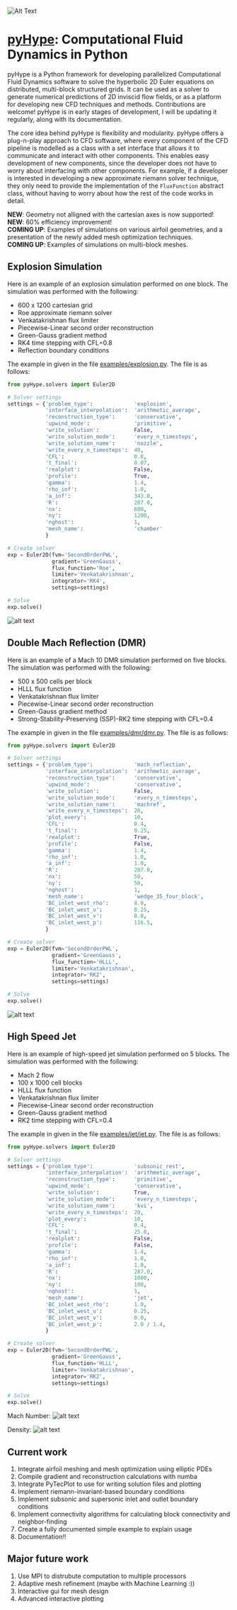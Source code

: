 ![Alt Text](/logo.png)

# [pyHype](https://github.com/momokhalil/pyHype): Computational Fluid Dynamics in Python

pyHype is a Python framework for developing parallelized Computational Fluid Dynamics software to solve the hyperbolic 2D Euler equations on distributed, multi-block structured grids. It can be used as a solver to generate numerical predictions of 2D inviscid flow fields, or as a platform for developing new CFD techniques and methods. Contributions are welcome! pyHype is in early stages of development, I will be updating it regularly, along with its documentation.

The core idea behind pyHype is flexibility and modularity. pyHype offers a plug-n-play approach to CFD software, where every component of the CFD pipeline is modelled as a class with a set interface that allows it to communicate and interact with other components. This enables easy development of new components, since the developer does not have to worry about interfacing with other components. For example, if a developer is interested in developing a new approximate riemann solver technique, they only need to provide the implementation of the `FluxFunction` abstract class, without having to worry about how the rest of the code works in detail.

**NEW**: Geometry not alligned with the cartesian axes is now supported!\
**NEW**: 60% efficiency improvement!\
**COMING UP**: Examples of simulations on various airfoil geometries, and a presentation of the newly added mesh optimization techniques.\
**COMING UP**: Examples of simulations on multi-block meshes.

## Explosion Simulation
Here is an example of an explosion simulation performed on one block. The simulation was performed with the following: 
- 600 x 1200 cartesian grid
- Roe approximate riemann solver
- Venkatakrishnan flux limiter
- Piecewise-Linear second order reconstruction
- Green-Gauss gradient method
- RK4 time stepping with CFL=0.8
- Reflection boundary conditions

The example in given in the file [examples/explosion.py](https://github.com/momokhalil/pyHype/blob/main/examples/explosion.py). The file is as follows:

```python
from pyHype.solvers import Euler2D

# Solver settings
settings = {'problem_type':             'explosion',
            'interface_interpolation':  'arithmetic_average',
            'reconstruction_type':      'conservative',
            'upwind_mode':              'primitive',
            'write_solution':           False,
            'write_solution_mode':      'every_n_timesteps',
            'write_solution_name':      'nozzle',
            'write_every_n_timesteps':  40,
            'CFL':                      0.8,
            't_final':                  0.07,
            'realplot':                 False,
            'profile':                  True,
            'gamma':                    1.4,
            'rho_inf':                  1.0,
            'a_inf':                    343.0,
            'R':                        287.0,
            'nx':                       600,
            'ny':                       1200,
            'nghost':                   1,
            'mesh_name':                'chamber'
            }

# Create solver
exp = Euler2D(fvm='SecondOrderPWL',
              gradient='GreenGauss',
              flux_function='Roe',
              limiter='Venkatakrishnan',
              integrator='RK4',
              settings=settings)

# Solve
exp.solve()

```
![alt text](/explosion.gif)

## Double Mach Reflection (DMR)
Here is an example of a Mach 10 DMR simulation performed on five blocks. The simulation was performed with the following: 
- 500 x 500 cells per block
- HLLL flux function
- Venkatakrishnan flux limiter
- Piecewise-Linear second order reconstruction
- Green-Gauss gradient method
- Strong-Stability-Preserving (SSP)-RK2 time stepping with CFL=0.4

The example in given in the file [examples/dmr/dmr.py](https://github.com/momokhalil/pyHype/blob/main/examples/dmr/dmr.py). The file is as follows:

```python
from pyHype.solvers import Euler2D

# Solver settings
settings = {'problem_type':             'mach_reflection',
            'interface_interpolation':  'arithmetic_average',
            'reconstruction_type':      'conservative',
            'upwind_mode':              'conservative',
            'write_solution':           False,
            'write_solution_mode':      'every_n_timesteps',
            'write_solution_name':      'machref',
            'write_every_n_timesteps':  20,
            'plot_every':               10,
            'CFL':                      0.4,
            't_final':                  0.25,
            'realplot':                 True,
            'profile':                  False,
            'gamma':                    1.4,
            'rho_inf':                  1.0,
            'a_inf':                    1.0,
            'R':                        287.0,
            'nx':                       50,
            'ny':                       50,
            'nghost':                   1,
            'mesh_name':                'wedge_35_four_block',
            'BC_inlet_west_rho':        8.0,
            'BC_inlet_west_u':          8.25,
            'BC_inlet_west_v':          0.0,
            'BC_inlet_west_p':          116.5,
            }

# Create solver
exp = Euler2D(fvm='SecondOrderPWL',
              gradient='GreenGauss',
              flux_function='HLLL',
              limiter='Venkatakrishnan',
              integrator='RK2',
              settings=settings)

# Solve
exp.solve()
```
![alt text](/examples/dmr/dmr.png)


## High Speed Jet
Here is an example of high-speed jet simulation performed on 5 blocks. The simulation was performed with the following: 
- Mach 2 flow
- 100 x 1000 cell blocks
- HLLL flux function
- Venkatakrishnan flux limiter
- Piecewise-Linear second order reconstruction
- Green-Gauss gradient method
- RK2 time stepping with CFL=0.4

The example in given in the file [examples/jet/jet.py](https://github.com/momokhalil/pyHype/blob/main/examples/jet/jet.py). The file is as follows:

```python
from pyHype.solvers import Euler2D

# Solver settings
settings = {'problem_type':             'subsonic_rest',
            'interface_interpolation':  'arithmetic_average',
            'reconstruction_type':      'primitive',
            'upwind_mode':              'conservative',
            'write_solution':           True,
            'write_solution_mode':      'every_n_timesteps',
            'write_solution_name':      'kvi',
            'write_every_n_timesteps':  20,
            'plot_every':               10,
            'CFL':                      0.4,
            't_final':                  25.0,
            'realplot':                 False,
            'profile':                  False,
            'gamma':                    1.4,
            'rho_inf':                  1.0,
            'a_inf':                    1.0,
            'R':                        287.0,
            'nx':                       1000,
            'ny':                       100,
            'nghost':                   1,
            'mesh_name':                'jet',
            'BC_inlet_west_rho':        1.0,
            'BC_inlet_west_u':          0.25,
            'BC_inlet_west_v':          0.0,
            'BC_inlet_west_p':          2.0 / 1.4,
            }

# Create solver
exp = Euler2D(fvm='SecondOrderPWL',
              gradient='GreenGauss',
              flux_function='HLLL',
              limiter='Venkatakrishnan',
              integrator='RK2',
              settings=settings)

# Solve
exp.solve()
```
Mach Number:
![alt text](/examples/jet/Ma.png)

Density:
![alt text](/examples/jet/rho.png)

## Current work
1. Integrate airfoil meshing and mesh optimization using elliptic PDEs
2. Compile gradient and reconstruction calculations with numba
3. Integrate PyTecPlot to use for writing solution files and plotting
4. Implement riemann-invariant-based boundary conditions
5. Implement subsonic and supersonic inlet and outlet boundary conditions
6. Implement connectivity algorithms for calculating block connectivity and neighbor-finding
7. Create a fully documented simple example to explain usage
8. Documentation!!

## Major future work
1. Use MPI to distrubute computation to multiple processors
2. Adaptive mesh refinement (maybe with Machine Learning :))
3. Interactive gui for mesh design
4. Advanced interactive plotting
